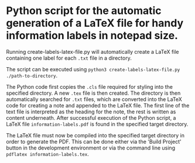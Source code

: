 # Python script for the automatic generation of a LaTeX file for handy information labels in notepad size.

Running create-labels-latex-file.py will automatically create a LaTeX file containing one label for each `.txt` file in a directory.

The script can be executed using `python3 create-labels-latex-file.py ./path-to-directory`.

The Python code first copies the `.cls` file required for styling into the specified directory. 
A new `.tex` file is then created. 
The directory is then automatically searched for `.txt` files, which are converted into the LaTeX code for creating a note and appended to the LaTeX file. 
The first line of the text file is interpreted as the heading for the note, the rest is written as content underneath. 
After successful execution of the Python script, a LaTeX file `information-labels.pdf` is found in the specified target directory.

The LaTeX file must now be compiled into the specified target directory in order to generate the PDF. 
This can be done either via the 'Build Project' button in the development environment or via the command line using `pdflatex information-labels.tex`.
